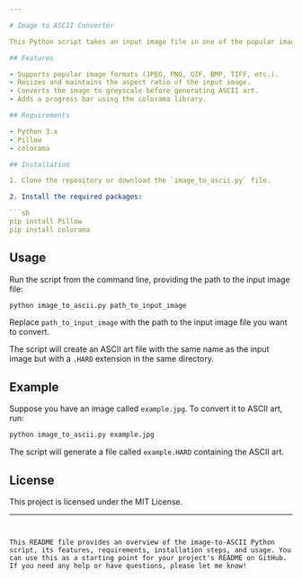 ```yaml
---

# Image to ASCII Converter

This Python script takes an input image file in one of the popular image formats, converts it to ASCII art, and saves the output as a `.HARD` file, per Steve's insatiable demands.

## Features

- Supports popular image formats (JPEG, PNG, GIF, BMP, TIFF, etc.).
- Resizes and maintains the aspect ratio of the input image.
- Converts the image to greyscale before generating ASCII art.
- Adds a progress bar using the colorama library.

## Requirements

- Python 3.x
- Pillow
- colorama

## Installation

1. Clone the repository or download the `image_to_ascii.py` file.

2. Install the required packages:

```sh
pip install Pillow
pip install colorama
```

## Usage

Run the script from the command line, providing the path to the input image file:

```sh
python image_to_ascii.py path_to_input_image
```

Replace `path_to_input_image` with the path to the input image file you want to convert.

The script will create an ASCII art file with the same name as the input image but with a `.HARD` extension in the same directory.

## Example

Suppose you have an image called `example.jpg`. To convert it to ASCII art, run:

```sh
python image_to_ascii.py example.jpg
```

The script will generate a file called `example.HARD` containing the ASCII art.

## License

This project is licensed under the MIT License.

---
```


This README file provides an overview of the image-to-ASCII Python script, its features, requirements, installation steps, and usage. You can use this as a starting point for your project's README on GitHub. If you need any help or have questions, please let me know!
